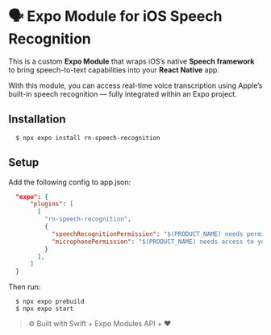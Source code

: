 # 🗣️ Expo Module for iOS Speech Recognition

This is a custom **Expo Module** that wraps iOS’s native **Speech framework** to bring speech-to-text capabilities into your **React Native** app.

With this module, you can access real-time voice transcription using Apple’s built-in speech recognition — fully integrated within an Expo project.

## Installation
```
  $ npx expo install rn-speech-recognition
```

## Setup
Add the following config to app.json:
```json
  "expo": {
      "plugins": [
        [
          "rn-speech-recognition",
          {
            "speechRecognitionPermission": "$(PRODUCT_NAME) needs permission to use speech recognition.",
            "microphonePermission": "$(PRODUCT_NAME) needs access to your Microphone."
          }
        ],
      ]
  }
```

Then run:
```
  $ npx expo prebuild
  $ npx expo start
```


> ⚙️ Built with Swift + Expo Modules API + ❤️